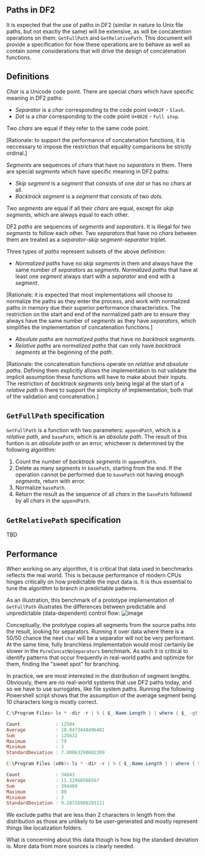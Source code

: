 ## Paths in DF2

It is expected that the use of paths in DF2 (similar in nature to Unix file paths, but not exactly the same) will be extensive, as will be concatention operations on them: `GetFullPath` and `GetRelativePath`. This document will provide a specification for how these operations are to behave as well as contain some considerations that will drive the design of concatenation functions.

## Definitions

_Char_ is a Unicode code point. There are special _chars_ which have specific meaning in DF2 paths:
- _Separator_ is a _char_ corresponding to the code point `U+002F` - `Slash`.
- _Dot_ is a _char_ corresponding to the code point `U+002E` - `Full stop`.

Two _chars_ are equal if they refer to the same code point.

[Rationale: to support the performance of concatenation functions, it is neccessary to impose the restriction that equality comparisons be strictly ordinal.]

_Segments_ are sequences of _chars_ that have no _separators_ in them. There are special _segments_ which have specific meaning in DF2 paths:
- _Skip segment_ is a _segment_ that consists of one _dot_ or has no _chars_ at all.
- _Backtrack segment_ is a _segment_ that consists of two _dots_.

Two _segments_ are equal if all their _chars_ are equal, except for _skip segments_, which are always equal to each other.

DF2 _paths_ are sequences of _segments_ and _separators_. It is illegal for two _segments_ to follow each other. Two _separators_ that have no _chars_ between them are treated as a _separator_-_skip segment_-_separator_ triplet.

Three types of _paths_ represent subsets of the above definition:
- _Normalized paths_ have no _skip segments_ in them and always have the same number of _separators_ as _segments_. _Normalized paths_ that have at least one _segment_ always start with a _separator_ and end with a _segment_.

[Rationale: it is expected that most implementations will choose to normalize the paths as they enter the process, and work with normalized paths in memory due their superior performance characteristics. The restriction on the start and end of the normalized path are to ensure they always have the same number of _segments_ as they have _separators_, which simplifies the implementation of concatenation functions.]

- _Absolute paths_ are _normalized paths_ that have no _backtrack segments_.
- _Relative paths_ are _normalized paths_ that can only have _backtrack segments_ at the beginning of the _path_.

[Rationale: the concatenation functions operate on _relative_ and _absolute paths_. Defining them explicitly allows the implementation to not validate the implicit assumption these functions will have to make about their inputs. The restriction of _backtrack segments_ only being legal at the start of a _relative path_ is there to support the simplicity of implementation, both that of the validation and concatenation.]

## `GetFullPath` specification

`GetFullPath` is a function with two parameters: `appendPath`, which is a _relative path_, and `basePath`, which is an _absolute path_. The result of this funtion is an _absolute path_ or an error, whichever is determined by the following algorithm:

1. Count the number of _backtrack segments_ in `appendPath`.
2. Delete as many _segments_ in `basePath`, starting from the end. If the operation cannot be performed due to `basePath` not having enough _segments_, return with error.
3. Normalize `basePath`.
4. Return the result as the sequence of all _chars_ in the `basePath` followed by all _chars_ in the `appendPath`.

## `GetRelativePath` specification

TBD

## Performance

When working on any algorithm, it is critical that data used in benchmarks reflects the real world. This is because performance of modern CPUs hinges critically on how predictable the input data is. It is thus essential to tune the algorithm to branch in predictable patterns.

As an illustration, this benchmark of a prototype implementation of `GetFullPath` illustrates the differences between predictable and unpredictable (data-dependent) control flow:
![image](https://user-images.githubusercontent.com/62474226/104724925-6e9a5c00-5742-11eb-963b-d19859d5465a.png)

Conceptually, the prototype copies all segments from the source paths into the result, looking for separators. Running it over data where there is a 50/50 chance the next `char` will be a separator will not be very performant. At the same time, fully branchless implementation would most certainly be slower in the `PureConcatNoSeparators` benchmark. As such it is critical to identify patterns that occur frequently in real-world paths and optimize for them, finding the "sweet spot" for branching.

In practice, we are most interested in the distribution of segment lengths. Obviously, there are no real-world systems that use DF2 paths today, and so we have to use surrogates, like file system paths. Running the following Powershell script shows that the assumption of the average segment being 10 characters long is mostly correct.
```Powershell
C:\Program Files> ls * -dir -r | % { $_.Name.Length } | where { $_ -gt 2 } | measure -all

Count             : 12504
Average           : 10.0473448496481
Sum               : 125632
Maximum           : 79
Minimum           : 3
StandardDeviation : 7.80063290882309

C:\Program Files (x86)> ls * -dir -r | % { $_.Name.Length } | where { $_ -gt 2 } | measure -all

Count             : 34843
Average           : 11.31960508567
Sum               : 394409
Maximum           : 89
Minimum           : 3
StandardDeviation : 9.20726908293111
```
We exclude paths that are less than 2 characters in length from the distribution as those are unlikely to be user-generated and mostly represent things like localization folders.

What is concerning about this data though is how big the standard deviation is. More data from more sources is clearly needed.

